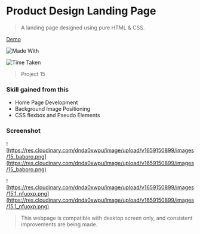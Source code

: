 # Product Design Landing Page

> A landing page designed using pure HTML & CSS.

[Demo](https://live-class-project-015.netlify.app/ "Demo")

![Made With](https://img.shields.io/badge/Made%20with-HTML%20and%20CSS-brightgreen)

![Time Taken](https://img.shields.io/badge/Time%20Taken-3%20hrs-red)

> Project 15

### Skill gained from this

- Home Page Development
- Background Image Positioning
- CSS flexbox and Pseudo Elements

### Screenshot

![https://res.cloudinary.com/dnda0xwpu/image/upload/v1659150899/images/15_baboro.png](https://res.cloudinary.com/dnda0xwpu/image/upload/v1659150899/images/15_baboro.png)

![https://res.cloudinary.com/dnda0xwpu/image/upload/v1659150899/images/15.1_nfuoxp.png](https://res.cloudinary.com/dnda0xwpu/image/upload/v1659150899/images/15.1_nfuoxp.png)

> This webpage is compatible with desktop screen only, and consistent improvements are being made.
